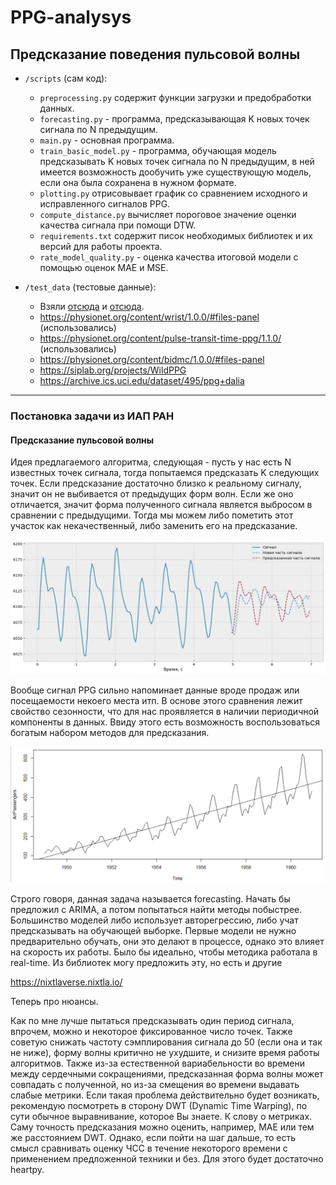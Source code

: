 # PPG-analysys

## Предсказание поведения пульсовой волны

- `/scripts` (сам код):

  - `preprocessing.py` содержит функции загрузки и предобработки данных.
  - `forecasting.py` - программа, предсказывающая K новых точек сигнала по N предыдущим.
  - `main.py` - основная программа.
  - `train_basic_model.py` - программа, обучающая модель предсказывать K новых точек сигнала по N предыдущим, в ней имеется возможность дообучить уже существующую модель, если она была сохранена в нужном формате.
  - `plotting.py` отрисовывает график со сравнением исходного и исправленного сигналов PPG.
  - `compute_distance.py` вычисляет пороговое значение оценки качества сигнала при помощи DTW.
  - `requirements.txt` содержит писок необходимых библиотек и их версий для работы проекта.
  - `rate_model_quality.py` - оценка качества итоговой модели с помощью оценок MAE и MSE.

- `/test_data` (тестовые данные):
  - Взяли [отсюда](https://physionet.org/content/wrist/1.0.0/#files-panel) и [отсюда](https://physionet.org/content/pulse-transit-time-ppg/1.1.0/).
  <!-- - Все ссылки на тестовые данные: -->
  - https://physionet.org/content/wrist/1.0.0/#files-panel (использовались)
  - https://physionet.org/content/pulse-transit-time-ppg/1.1.0/ (использовались)
  - https://physionet.org/content/bidmc/1.0.0/#files-panel
  - https://siplab.org/projects/WildPPG
  - https://archive.ics.uci.edu/dataset/495/ppg+dalia

---

### Постановка задачи из ИАП РАН

#### Предсказание пульсовой волны

Идея предлагаемого алгоритма, следующая - пусть у нас есть N известных точек сигнала, тогда попытаемся предсказать K следующих точек. Если предсказание достаточно близко к реальному сигналу, значит он не выбивается от предыдущих форм волн. Если же оно отличается, значит форма полученного сигнала является выбросом в сравнении с предыдущими. Тогда мы можем либо пометить этот участок как некачественный, либо заменить его на предсказание.

![](images/img1.png)

Вообще сигнал PPG сильно напоминает данные вроде продаж или посещаемости некоего места итп. В основе этого сравнения лежит свойство сезонности, что для нас проявляется в наличии периодичной компоненты в данных. Ввиду этого есть возможность воспользоваться богатым набором методов для предсказания.

![](images/img2.png)

Строго говоря, данная задача называется forecasting. Начать бы предложил с ARIMA, а потом попытаться найти методы побыстрее. Большинство моделей либо использует авторегрессию, либо учат предсказывать на обучающей выборке.
Первые модели не нужно предварительно обучать, они это делают в процессе, однако это влияет на скорость их работы. Было бы идеально, чтобы методика работала в real-time.
Из библиотек могу предложить эту, но есть и другие

https://nixtlaverse.nixtla.io/

Теперь про нюансы.

Как по мне лучше пытаться предсказывать один период сигнала, впрочем, можно и некоторое фиксированное число точек. Также советую снижать частоту сэмплирования сигнала до 50 (если она и так не ниже), форму волны критично не ухудшите, и снизите время работы алгоритмов.
Также из-за естественной вариабельности во времени между сердечными сокращениями, предсказанная форма волны может совпадать с полученной, но из-за смещения во времени выдавать слабые метрики. Если такая проблема действительно будет возникать, рекомендую посмотреть в сторону DWT (Dynamic Time Warping), по сути обычное выравнивание, которое Вы знаете.
К слову о метриках. Саму точность предсказания можно оценить, например, MAE или тем же расстоянием DWT. Однако, если пойти на шаг дальше, то есть смысл сравнивать оценку ЧСС в течение некоторого времени с применением предложенной техники и без. Для этого будет достаточно heartpy.
